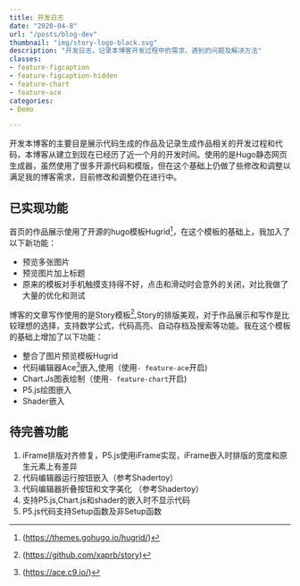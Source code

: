 ```yaml
---
title: 开发日志
date: "2020-04-8"
url: "/posts/blog-dev"
thumbnail: "img/story-logo-black.svg"
description: "开发日志，记录本博客开发过程中的需求，遇到的问题及解决方法"
classes:
- feature-figcaption
- feature-figcaption-hidden
- feature-chart
- feature-ace
categories:
- Demo

---
```

开发本博客的主要目是展示代码生成的作品及记录生成作品相关的开发过程和代码，本博客从建立到现在已经历了近一个月的开发时间。使用的是Hugo静态网页生成器，虽然使用了很多开源代码和模版，但在这个基础上仍做了些修改和调整以满足我的博客需求，目前修改和调整仍在进行中。
<!--more-->

## 已实现功能
首页的作品展示使用了开源的hugo模板Hugrid[^1]，在这个模板的基础上，我加入了以下新功能：
- 预览多张图片
- 预览图片加上标题
- 原来的模板对手机触摸支持得不好，点击和滑动时会意外的关闭，对比我做了大量的优化和测试

[^1]:(https://themes.gohugo.io/hugrid/)

博客的文章写作使用的是Story模板[^2],Story的排版美观，对于作品展示和写作是比较理想的选择，支持数学公式，代码高亮、自动存档及搜索等功能。我在这个模板的基础上增加了以下功能：
- 整合了图片预览模板Hugrid
- 代码编辑器Ace[^3]嵌入,使用（使用```- feature-ace```开启)
- Chart.Js图表绘制（使用```- feature-chart```开启)
- P5.js绘图嵌入
- Shader嵌入

[^2]:(https://github.com/xaprb/story)
[^3]:(https://ace.c9.io/)

## 待完善功能
1. iFrame排版对齐修复，P5.js使用iFrame实现，iFrame嵌入时排版的宽度和原生元素上有差异
1. 代码编辑器运行按钮嵌入（参考Shadertoy）
1. 代码编辑器折叠按钮和文字美化 （参考Shadertoy）
1. 支持P5.js,Chart.js和shader的嵌入时不显示代码
1. P5.js代码支持Setup函数及非Setup函数